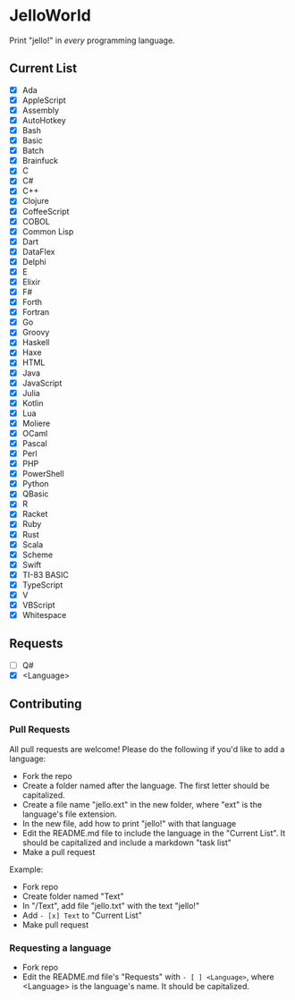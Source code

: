 # JelloWorld

Print "jello!" in *every* programming language.

## Current List

- [x] Ada
- [x] AppleScript
- [x] Assembly
- [x] AutoHotkey
- [x] Bash
- [x] Basic
- [x] Batch
- [x] Brainfuck
- [x] C
- [x] C#
- [x] C++
- [x] Clojure
- [x] CoffeeScript
- [x] COBOL
- [x] Common Lisp
- [x] Dart
- [x] DataFlex
- [x] Delphi
- [x] E
- [x] Elixir
- [x] F#
- [x] Forth
- [x] Fortran
- [x] Go
- [x] Groovy
- [x] Haskell
- [x] Haxe
- [x] HTML
- [x] Java
- [x] JavaScript
- [x] Julia
- [x] Kotlin
- [x] Lua
- [x] Moliere
- [x] OCaml
- [x] Pascal
- [x] Perl
- [x] PHP
- [x] PowerShell
- [x] Python
- [x] QBasic
- [x] R
- [x] Racket
- [x] Ruby
- [x] Rust
- [x] Scala
- [x] Scheme
- [x] Swift
- [x] TI-83 BASIC
- [x] TypeScript
- [x] V
- [x] VBScript
- [x] Whitespace 

## Requests

- [ ] Q#
- [x] \<Language>

## Contributing

### Pull Requests

All pull requests are welcome! Please do the following if you'd like to add a language:

- Fork the repo
- Create a folder named after the language. The first letter should be capitalized.
- Create a file name "jello.ext" in the new folder, where "ext" is the language's file extension.
- In the new file, add how to print "jello!" with that language
- Edit the README.md file to include the language in the "Current List". It should be capitalized and include a markdown "task list"
- Make a pull request

Example:

- Fork repo
- Create folder named "Text"
- In "/Text", add file "jello.txt" with the text "jello!"
- Add ```- [x] Text``` to "Current List"
- Make pull request

### Requesting a language

- Fork repo
- Edit the README.md file's "Requests" with ```- [ ] <Language>```, where \<Language> is the language's name. It should be capitalized.
